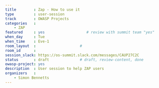 ```yaml
---
title        : Zap - How to use it
type         : user-session
track        : OWASP Projects
categories   :
    - ZAP
featured     : yes                   # review with summit team "yes"
when_day     : Tue
when_time    : Eve-1
room_layout  :                    #
room_id      :
session_slack: https://os-summit.slack.com/messages/CAUP27C2C
status       : draft              # draft, review-content, done
owasp-project: yes
description  : User session to help ZAP users
organizers   :
    - Simon Bennetts
---
```


<!--(add intro)

## WHY

(...)

## What

(...)

## Outcomes

(...)

## References

(...)


## Previous-->
